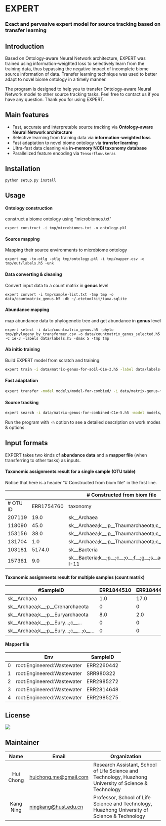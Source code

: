 # EXPERT

### Exact and pervasive expert model for source tracking based on transfer learning

## Introduction

Based on Ontology-aware Neural Network architecture, EXPERT was trained using information-weighted loss to selectively learn from the training data, thus bypassing the negative impact of incomplete biome source information of data. Transfer learning technique was used to better adapt to novel biome ontology in a timely manner. 

The program is designed to help you to transfer Ontology-aware Neural Network model to other source tracking tasks. Feel free to contact us if you have any question. Thank you for using EXPERT.

## Main features

- Fast, accurate and interpretable source tracking via **Ontology-aware Neural Network architecture**
- Selective learning from training data via **information-weighted loss**
- Fast adaptation to novel biome ontology via **transfer learning**
- Ultra-fast data cleaning via **in-memory NCBI taxonomy database**
- Parallelized feature encoding via `Tensorflow.keras`

## Installation

```shell script
python setup.py install
```

## Usage

#### Ontology construction

construct a biome ontology using "microbiomes.txt"

```shell script
expert construct -i tmp/microbiomes.txt -o ontology.pkl
```

#### Source mapping 

Mapping their source environments to microbiome ontology

```shell script
expert map -to-otlg -otlg tmp/ontology.pkl -i tmp/mapper.csv -o tmp/out/labels.h5 -unk
```

#### Data converting & cleaning

Convert input data to a count matrix in **genus** level

```shell script
expert convert -i tmp/sample-list.txt -tmp tmp -o data/countmatrix_genus.h5 -db ~/.etetoolkit/taxa.sqlite
```

#### Abundance mapping

map abundance data to phylogenetic tree and get abundance in **genus** level

```shell script
expert select -i data/countmatrix_genus.h5 -phylo tmp/phylogeny_by_transformer.csv -o data/countmatrix_genus_selected.h5 -C 1e-3 -labels data/labels.h5 -dmax 5 -tmp tmp
```

#### Ab initio training

Build EXPERT model from scratch and training

```bash
expert train -i data/matrix-genus-for-soil-C1e-3.h5 -label data/labels-for-soil.h5 -otlg config/ontology-for-soil.pkl -end-idx -1 -split-idx 10240 -log logs/training-history-for-soil.csv -dmax 6 -o ./models/model-for-soil -cfg ../../config/config.ini -phylo tmp/phylogeny_selected_using_varianceThreshold_C0.001.csv
```

#### Fast adaptation

```bash
expert transfer -model models/model-for-combied/ -i data/matrix-genus-for-disease-C1e-5.h5 -labels data/labels-for-disease.h5 -otlg config/ontology-for-disease.pkl -dmax 6 -o models/model-for-disease -cfg ../../config/config.ini  -phylo tmp/phylogeny_selected_using_varianceThreshold_C1e-05.csv -log logs/transfer_history.csv -tmp tmp -split-idx 10240 -end-idx -1
```

#### Source tracking

```bash
expert search -i data/matrix-genus-for-combined-C1e-5.h5 -model models/model-for-combied -cfg ../../config/config.ini -phylo tmp/phylogeny_selected_using_varianceThreshold_C1e-05_pog.csv -tmp tmp -o search_results -gpu -1
```

Run the program with `-h` option to see a detailed description on work modes & options.

## Input formats

EXPERT takes two kinds of **abundance data** and a **mapper file** (when transferring to other tasks) as inputs. 

#### Taxonomic assignments result for a single sample (OTU table)

Notice that here is a header "# Constructed from biom file" in the first line.

<table><thead><tr><th colspan="3"># Constructed from biom file</th></tr></thead><tbody><tr><td># OTU ID</td><td>ERR1754760</td><td>taxonomy</td></tr><tr><td>207119</td><td>19.0</td><td>sk__Archaea</td></tr><tr><td>118090</td><td>45.0</td><td>sk__Archaea;k__;p__Thaumarchaeota;c__;o__Nitrosopumilales;f__Nitro...</td></tr><tr><td>153156</td><td>38.0</td><td>sk__Archaea;k__;p__Thaumarchaeota;c__;o__Nitrosopumilales;f__Nitro...</td></tr><tr><td>131704</td><td>1.0</td><td>sk__Archaea;k__;p__Thaumarchaeota;c__Nitrososphaeria;o__Nitrososp...</td></tr><tr><td>103181</td><td>5174.0</td><td>sk__Bacteria</td></tr><tr><td>157361</td><td>9.0</td><td>sk__Bacteria;k__;p__;c__;o__;f__;g__;s__agricultural_soil_bacterium_SC-I-11</td></tr></tbody></table>

#### Taxonomic assignments result for multiple samples (count matrix)

<table><thead><tr><th>#SampleID</th><th>ERR1844510</th><th>ERR1844449</th><th>ERR1844450</th><th>ERR1844451</th></tr></thead><tbody><tr><td>sk__Archaea</td><td>1.0</td><td>17.0</td><td>8.0</td><td>16.0</td></tr><tr><td>sk__Archaea;k__;p__Crenarchaeota</td><td>0</td><td>0</td><td>0</td><td>0</td></tr><tr><td>sk__Archaea;k__;p__Euryarchaeota</td><td>8.0</td><td>2.0</td><td>3.0</td><td>1.0</td></tr><tr><td>sk__Archaea;k__;p__Eury...;c__...</td><td>0</td><td>0</td><td>0</td><td>0</td></tr><tr><td>sk__Archaea;k__;p__Eury...;c__...;o__...</td><td>0</td><td>0</td><td>0</td><td>0</td></tr></tbody></table>

#### Mapper file

<table><thead><tr><th></th><th>Env</th><th>SampleID</th></tr></thead><tbody><tr><td>0</td><td>root:Engineered:Wastewater</td><td>ERR2260442</td></tr><tr><td>1</td><td>root:Engineered:Wastewater</td><td>SRR980322</td></tr><tr><td>2</td><td>root:Engineered:Wastewater</td><td>ERR2985272</td></tr><tr><td>3</td><td>root:Engineered:Wastewater</td><td>ERR2814648</td></tr><tr><td>4</td><td>root:Engineered:Wastewater</td><td>ERR2985275</td></tr></tbody></table>

## License

[![](https://award.dovolopor.com?lt=License&rt=MIT&rbc=green)](./LICENSE)

## Maintainer

|   Name    | Email                 | Organization                                                 |
| :-------: | --------------------- | ------------------------------------------------------------ |
| Hui Chong | huichong.me@gmail.com | Research Assistant, School of Life Science and Technology, Huazhong University of Science & Technology |
| Kang Ning | ningkang@hust.edu.cn  | Professor, School of Life Science and Technology, Huazhong University of Science & Technology |